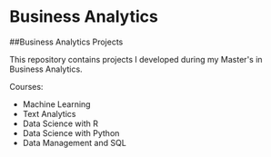 # Business Analytics
##Business Analytics Projects

This repository contains projects I developed during my Master's in Business Analytics.

Courses:
- Machine Learning
- Text Analytics
- Data Science with R
- Data Science with Python
- Data Management and SQL
